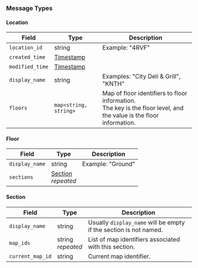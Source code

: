 ### Message Types

#### Location
| Field          | Type   | Description      |
|----------------|--------|------------------|
| `location_id`  | string | Example: "4RVF"  |
| `created_time` | [Timestamp](https://github.com/protocolbuffers/protobuf/blob/main/src/google/protobuf/timestamp.proto) |                                                                                                 |
| `modified_time`| [Timestamp](https://github.com/protocolbuffers/protobuf/blob/main/src/google/protobuf/timestamp.proto) |                                                                                                 |
| `display_name` | string  | Examples: "City Deli & Grill", "KNTH" |
| `floors`       | `map<string, string>` | Map of floor identifiers to floor information.<br>The key is the floor level, and the value is the floor information. |

#### Floor
| Field         | Type                       | Description             |
|---------------|----------------------------|-------------------------|
| `display_name`| string                     | Example: "Ground"       |
| `sections`    | [Section](#section)<br>*repeated* |                         |

#### Section
| Field             | Type             | Description                                              |
|-------------------|------------------|----------------------------------------------------------|
| `display_name`    | string           | Usually `display_name` will be empty if the section is not named. |
| `map_ids`         | string<br>*repeated* | List of map identifiers associated with this section.   |
| `current_map_id`  | string           | Current map identifier.                                  |
